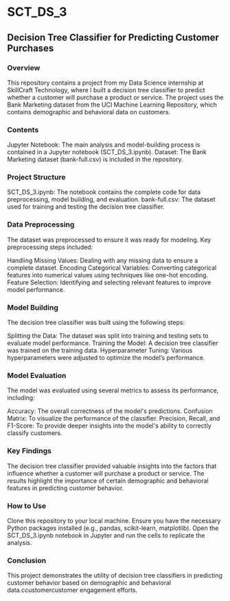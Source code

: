 # SCT_DS_3
## Decision Tree Classifier for Predicting Customer Purchases
### Overview
This repository contains a project from my Data Science internship at SkillCraft Technology, where I built a decision tree classifier to predict whether a customer will purchase a product or service. The project uses the Bank Marketing dataset from the UCI Machine Learning Repository, which contains demographic and behavioral data on customers.

### Contents
Jupyter Notebook: The main analysis and model-building process is contained in a Jupyter notebook (SCT_DS_3.ipynb).
Dataset: The Bank Marketing dataset (bank-full.csv) is included in the repository.
### Project Structure
SCT_DS_3.ipynb: The notebook contains the complete code for data preprocessing, model building, and evaluation.
bank-full.csv: The dataset used for training and testing the decision tree classifier.
### Data Preprocessing
The dataset was preprocessed to ensure it was ready for modeling. Key preprocessing steps included:

Handling Missing Values: Dealing with any missing data to ensure a complete dataset.
Encoding Categorical Variables: Converting categorical features into numerical values using techniques like one-hot encoding.
Feature Selection: Identifying and selecting relevant features to improve model performance.
### Model Building
The decision tree classifier was built using the following steps:

Splitting the Data: The dataset was split into training and testing sets to evaluate model performance.
Training the Model: A decision tree classifier was trained on the training data.
Hyperparameter Tuning: Various hyperparameters were adjusted to optimize the model’s performance.
### Model Evaluation
The model was evaluated using several metrics to assess its performance, including:

Accuracy: The overall correctness of the model's predictions.
Confusion Matrix: To visualize the performance of the classifier.
Precision, Recall, and F1-Score: To provide deeper insights into the model's ability to correctly classify customers.
### Key Findings
The decision tree classifier provided valuable insights into the factors that influence whether a customer will purchase a product or service. The results highlight the importance of certain demographic and behavioral features in predicting customer behavior.

### How to Use
Clone this repository to your local machine.
Ensure you have the necessary Python packages installed (e.g., pandas, scikit-learn, matplotlib).
Open the SCT_DS_3.ipynb notebook in Jupyter and run the cells to replicate the analysis.
### Conclusion
This project demonstrates the utility of decision tree classifiers in predicting customer behavior based on demographic and behavioral data.ccustomercustomer engagement efforts.
